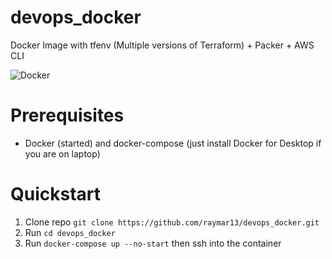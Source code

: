 # devops_docker
Docker Image with tfenv (Multiple versions of Terraform) + Packer + AWS CLI

![Docker](https://github.com/raymar13/devops_docker/workflows/Docker/badge.svg)

# Prerequisites

- Docker (started) and docker-compose (just install Docker for Desktop if you are on laptop) 

# Quickstart

1. Clone repo `git clone https://github.com/raymar13/devops_docker.git`
2. Run `cd devops_docker`
3. Run `docker-compose up --no-start` then ssh into the container